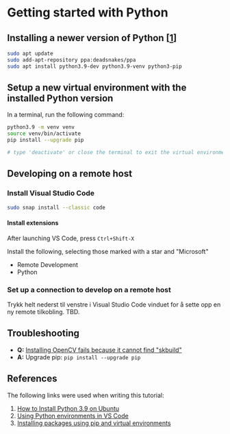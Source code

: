 # Getting started with Python

## Installing a newer version of Python [[1][1]]

```bash
sudo apt update
sudo add-apt-repository ppa:deadsnakes/ppa
sudo apt install python3.9-dev python3.9-venv python3-pip
```

## Setup a new virtual environment with the installed Python version

In a terminal, run the following command:

```bash
python3.9 -m venv venv
source venv/bin/activate
pip install --upgrade pip

# type 'deactivate' or close the terminal to exit the virtual environment
```

## Developing on a remote host

### Install Visual Studio Code

```bash
sudo snap install --classic code
```

#### Install extensions

After launching VS Code, press `Ctrl+Shift-X`

Install the following, selecting those marked with a star and "Microsoft"

- Remote Development
- Python

### Set up a connection to develop on a remote host

Trykk helt nederst til venstre i Visual Studio Code vinduet for å sette opp en ny remote tilkobling. TBD.

## Troubleshooting

- **Q:** [Installing OpenCV fails because it cannot find "skbuild"](https://stackoverflow.com/a/63457606/14325545)
- **A:** Upgrade pip: `pip install --upgrade pip`

## References

The following links were used when writing this tutorial:

1. [How to Install Python 3.9 on Ubuntu][1]
2. [Using Python environments in VS Code][2]
3. [Installing packages using pip and virtual environments][3]

[1]: https://tech.serhatteker.com/post/2020-09/how-to-install-python39-on-ubuntu/
[2]: https://code.visualstudio.com/docs/python/environments
[3]: https://packaging.python.org/en/latest/guides/installing-using-pip-and-virtual-environments/